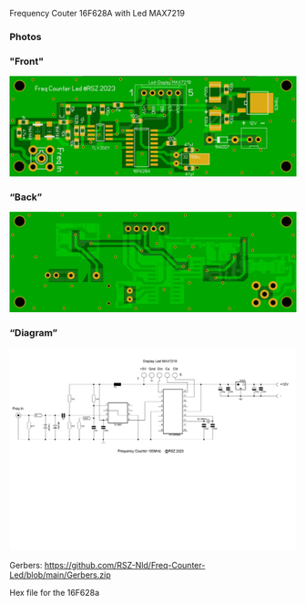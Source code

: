 Frequency Couter 16F628A with Led MAX7219
### Photos
### "Front"
![Photo 010]( https://github.com/RSZ-Nld/Freq-Counter-Led/blob/main/Front.JPG)
### “Back”
![Photo 1]( https://github.com/RSZ-Nld/Freq-Counter-Led/blob/main/Back.JPG)
### “Diagram”
![Photo 0](https://github.com/RSZ-Nld/Freq-Counter-Led/blob/main/Diagram-Led.JPG)


Gerbers:
https://github.com/RSZ-Nld/Freq-Counter-Led/blob/main/Gerbers.zip

Hex file for the 16F628a

